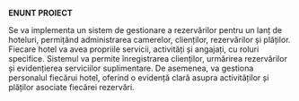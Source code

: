 **ENUNT PROIECT**

Se va implementa un sistem de gestionare a rezervărilor pentru un lanț de hoteluri, permițând administrarea camerelor, clienților, rezervărilor și plăților. Fiecare hotel va avea propriile servicii, activități și angajați, cu roluri specifice.
Sistemul va permite înregistrarea clienților, urmărirea rezervărilor și evidențierea serviciilor suplimentare. De asemenea, va gestiona personalul fiecărui hotel, oferind o evidență clară asupra activităților și plăților asociate fiecărei rezervări.
